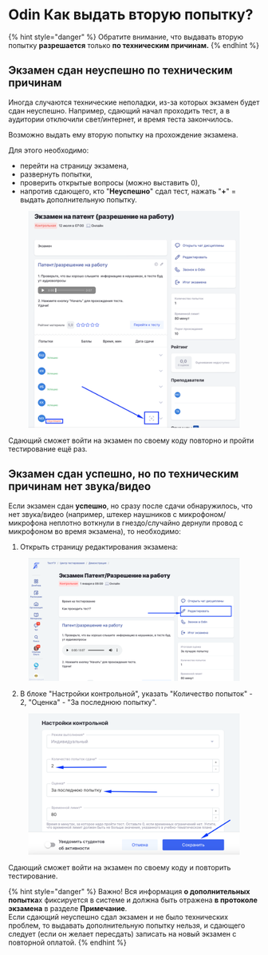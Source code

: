 # Odin Как выдать вторую попытку?

{% hint style="danger" %}
Обратите внимание, что выдавать вторую попытку **разрешается** только **по техническим причинам.**&#x20;
{% endhint %}

## Экзамен сдан неуспешно по техническим причинам

Иногда случаются технические неполадки, из-за которых  экзамен  будет сдан неуспешно. Например, сдающий начал проходить тест, а в аудитории отключили свет/интернет, и время теста закончилось.

Возможно выдать ему вторую попытку на прохождение экзамена.&#x20;

Для этого необходимо:

* &#x20;перейти на страницу экзамена,&#x20;
* развернуть попытки,&#x20;
* проверить открытые вопросы (можно выставить 0),
* напротив сдающего, кто "**Неуспешно**" сдал тест, нажать "**+**" = выдать дополнительную попытку.&#x20;

<figure><img src="../.gitbook/assets/image (268).png" alt=""><figcaption></figcaption></figure>

Сдающий сможет войти на экзамен по своему коду повторно и пройти тестирование ещё раз.

## Экзамен сдан успешно, но по техническим причинам нет звука/видео

Если экзамен сдан **успешно**, но сразу после сдачи обнаружилось, что нет звука/видео (например,  штекер наушников с микрофоном/микрофона неплотно воткнули в гнездо/случайно дернули провод с микрофоном во время экзамена),  то необходимо:

1. Открыть страницу редактирования экзамена:

<figure><img src="../.gitbook/assets/image (141).png" alt=""><figcaption></figcaption></figure>

2. В блоке  "Настройки контрольной", указать "Количество попыток" - 2,  "Оценка" - "За последнюю попытку".&#x20;

<figure><img src="../.gitbook/assets/image (142).png" alt=""><figcaption></figcaption></figure>

Сдающий сможет войти на экзамен по своему коду и повторить тестирование.

{% hint style="danger" %}
Важно! Вся информация **о дополнительных попытка**х фиксируется в системе и должна быть отражена **в протоколе экзамена** в разделе **Примечание**.\
Если сдающий неуспешно сдал экзамен и не было технических проблем, то выдавать дополнительную попытку нельзя, и сдающего следует (если он желает пересдать) записать на новый экзамен с повторной оплатой.
{% endhint %}
